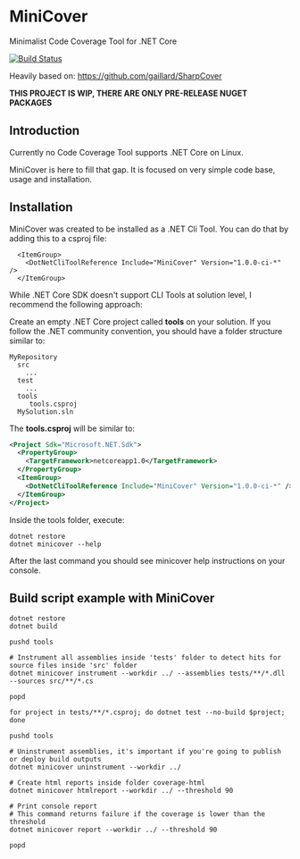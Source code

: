 # MiniCover
Minimalist Code Coverage Tool for .NET Core

[![Build Status](https://travis-ci.org/lucaslorentz/minicover.svg?branch=master)](https://travis-ci.org/lucaslorentz/minicover)

Heavily based on: https://github.com/gaillard/SharpCover

**THIS PROJECT IS WIP, THERE ARE ONLY PRE-RELEASE NUGET PACKAGES**

## Introduction
Currently no Code Coverage Tool supports .NET Core on Linux.

MiniCover is here to fill that gap. It is focused on very simple code base, usage and installation.

## Installation
MiniCover was created to be installed as a .NET Cli Tool. You can do that by adding this to a csproj file:
```
  <ItemGroup>
    <DotNetCliToolReference Include="MiniCover" Version="1.0.0-ci-*" />
  </ItemGroup>
```

While .NET Core SDK doesn't support CLI Tools at solution level, I recommend the following approach:

Create an empty .NET Core project called **tools** on your solution. If you follow the .NET community convention,
you should have a folder structure similar to:
```
MyRepository
  src
    ...
  test
    ...
  tools
     tools.csproj
  MySolution.sln
```

The **tools.csproj** will be similar to:
```xml
<Project Sdk="Microsoft.NET.Sdk">
  <PropertyGroup>
    <TargetFramework>netcoreapp1.0</TargetFramework>
  </PropertyGroup>
  <ItemGroup>
    <DotNetCliToolReference Include="MiniCover" Version="1.0.0-ci-*" />
  </ItemGroup>
</Project>
```

Inside the tools folder, execute:
```shell
dotnet restore
dotnet minicover --help
```

After the last command you should see minicover help instructions on your console.

## Build script example with MiniCover
```shell
dotnet restore
dotnet build

pushd tools

# Instrument all assemblies inside 'tests' folder to detect hits for source files inside 'src' folder
dotnet minicover instrument --workdir ../ --assemblies tests/**/*.dll --sources src/**/*.cs 

popd

for project in tests/**/*.csproj; do dotnet test --no-build $project; done

pushd tools

# Uninstrument assemblies, it's important if you're going to publish or deploy build outputs
dotnet minicover uninstrument --workdir ../

# Create html reports inside folder coverage-html
dotnet minicover htmlreport --workdir ../ --threshold 90

# Print console report
# This command returns failure if the coverage is lower than the threshold
dotnet minicover report --workdir ../ --threshold 90

popd
```
